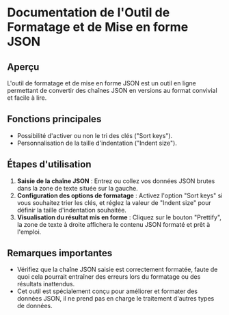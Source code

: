 # Documentation de l'Outil de Formatage et de Mise en forme JSON

## Aperçu

L'outil de formatage et de mise en forme JSON est un outil en ligne permettant de convertir des chaînes JSON en versions au format convivial et facile à lire.

## Fonctions principales

* Possibilité d'activer ou non le tri des clés ("Sort keys").
* Personnalisation de la taille d'indentation ("Indent size").

## Étapes d'utilisation

1. **Saisie de la chaîne JSON** : Entrez ou collez vos données JSON brutes dans la zone de texte située sur la gauche.
2. **Configuration des options de formatage** : Activez l'option "Sort keys" si vous souhaitez trier les clés, et réglez la valeur de "Indent size" pour définir la taille d'indentation souhaitée.
3. **Visualisation du résultat mis en forme** : Cliquez sur le bouton "Prettify", la zone de texte à droite affichera le contenu JSON formaté et prêt à l'emploi.

## Remarques importantes

* Vérifiez que la chaîne JSON saisie est correctement formatée, faute de quoi cela pourrait entraîner des erreurs lors du formatage ou des résultats inattendus.
* Cet outil est spécialement conçu pour améliorer et formater des données JSON, il ne prend pas en charge le traitement d'autres types de données.